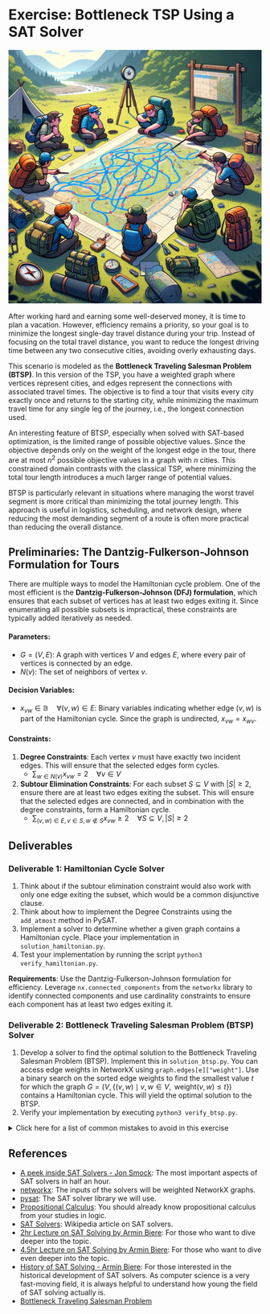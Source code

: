 # Exercise: Bottleneck TSP Using a SAT Solver

![Symbol Image](./.figures/dalle-btsp.png)

After working hard and earning some well-deserved money, it is time to plan a
vacation. However, efficiency remains a priority, so your goal is to minimize
the longest single-day travel distance during your trip. Instead of focusing on
the total travel distance, you want to reduce the longest driving time between
any two consecutive cities, avoiding overly exhausting days.

This scenario is modeled as the **Bottleneck Traveling Salesman Problem
(BTSP)**. In this version of the TSP, you have a weighted graph where vertices
represent cities, and edges represent the connections with associated travel
times. The objective is to find a tour that visits every city exactly once and
returns to the starting city, while minimizing the maximum travel time for any
single leg of the journey, i.e., the longest connection used.

An interesting feature of BTSP, especially when solved with SAT-based
optimization, is the limited range of possible objective values. Since the
objective depends only on the weight of the longest edge in the tour, there are
at most $n^2$ possible objective values in a graph with $n$ cities. This
constrained domain contrasts with the classical TSP, where minimizing the total
tour length introduces a much larger range of potential values.

BTSP is particularly relevant in situations where managing the worst travel
segment is more critical than minimizing the total journey length. This approach
is useful in logistics, scheduling, and network design, where reducing the most
demanding segment of a route is often more practical than reducing the overall
distance.

## Preliminaries: The Dantzig-Fulkerson-Johnson Formulation for Tours

There are multiple ways to model the Hamiltonian cycle problem. One of the most
efficient is the **Dantzig-Fulkerson-Johnson (DFJ) formulation**, which ensures
that each subset of vertices has at least two edges exiting it. Since
enumerating all possible subsets is impractical, these constraints are typically
added iteratively as needed.

#### Parameters:

- $G = (V, E)$: A graph with vertices $V$ and edges $E$, where every pair of
  vertices is connected by an edge.
- $N(v)$: The set of neighbors of vertex $v$.

#### Decision Variables:

- $x_{vw} \in \mathbb{B} \quad \forall (v, w) \in E$: Binary variables
  indicating whether edge $(v, w)$ is part of the Hamiltonian cycle. Since the
  graph is undirected, $x_{vw} = x_{wv}$.

#### Constraints:

1. **Degree Constraints**: Each vertex $v$ must have exactly two incident edges.
   This will ensure that the selected edges form cycles.
   - $\sum_{w \in N(v)} x_{vw} = 2 \quad \forall v \in V$
2. **Subtour Elimination Constraints**: For each subset $S \subseteq V$ with
   $|S| \geq 2$, ensure there are at least two edges exiting the subset. This
   will ensure that the selected edges are connected, and in combination with
   the degree constraints, form a Hamiltonian cycle.
   - $\sum_{(v, w) \in E, v \in S, w \notin S} x_{vw} \geq 2 \quad \forall S \subseteq V, |S| \geq 2$

## Deliverables

### Deliverable 1: Hamiltonian Cycle Solver

1. Think about if the subtour elimination constraint would also work with only
   one edge exiting the subset, which would be a common disjunctive clause.
2. Think about how to implement the Degree Constraints using the `add_atmost`
   method in PySAT.
3. Implement a solver to determine whether a given graph contains a Hamiltonian
   cycle. Place your implementation in `solution_hamiltonian.py`.
4. Test your implementation by running the script
   `python3 verify_hamiltonian.py`.

**Requirements**: Use the Dantzig-Fulkerson-Johnson formulation for efficiency.
Leverage `nx.connected_components` from the `networkx` library to identify
connected components and use cardinality constraints to ensure each component
has at least two edges exiting it.

### Deliverable 2: Bottleneck Traveling Salesman Problem (BTSP) Solver

1. Develop a solver to find the optimal solution to the Bottleneck Traveling
   Salesman Problem (BTSP). Implement this in `solution_btsp.py`. You can access
   edge weights in NetworkX using `graph.edges[e]["weight"]`. Use a binary
   search on the sorted edge weights to find the smallest value $t$ for which
   the graph $G = (V, \{(v, w) \mid v, w \in V, \text{ weight}(v, w) \leq t \})$
   contains a Hamiltonian cycle. This will yield the optimal solution to the
   BTSP.
2. Verify your implementation by executing `python3 verify_btsp.py`.

<details>
<summary>Click here for a list of common mistakes to avoid in this exercise</summary>

1. **Using Simplified Constraints Instead of the Dantzig-Fulkerson-Johnson (DFJ)
   Formulation** A common mistake is to replace the DFJ formulation with a
   simpler constraint that only prohibits cycles of length $|C|$ by enforcing
   $\sum_{(i, j) \in C} x_{ij} \leq |C| - 1$, resp., adding a clause prohibiting
   one of the edges. While this constraint is often introduced in the literature
   as a first step, it is exponentially weaker than the DFJ formulation. The DFJ
   formulation also prohibits any permutations of a cycle, making it much more
   effective for finding valid Hamiltonian cycles.

2. **Restricting the Objective Search to Integer Values** Another frequent error
   is limiting the search for the objective to integer values or attempting to
   round edge weights to large integers. Edge weights are not always integral,
   and rounding can lead to inaccuracies. Although a sufficiently high
   resolution might allow tests to pass, this approach is likely to be too slow
   for larger instances. Make sure to work directly with the original edge
   weights to achieve accurate and efficient results.

3. **Attempting to Add All Subtour Elimination Constraints at Once** A frequent
   mistake is trying to add all subtour elimination constraints at the start of
   the optimization process, rather than adding them dynamically as needed.
   Since there is an exponential number of these constraints, adding them all
   upfront makes the optimization process prohibitively slow. Instead, add
   subtour elimination constraints only for detected subtours during the
   optimization process to improve efficiency.

</details>

## References

- [A peek inside SAT Solvers - Jon Smock](https://www.youtube.com/watch?v=d76e4hV1iJY):
  The most important aspects of SAT solvers in half an hour.
- [networkx](https://networkx.org/documentation/stable/reference/algorithms/index.html):
  The inputs of the solvers will be weighted NetworkX graphs.
- [pysat](https://pysathq.github.io/): The SAT solver library we will use.
- [Propositional Calculus](https://en.wikipedia.org/wiki/Propositional_calculus):
  You should already know propositional calculus from your studies in logic.
- [SAT Solvers](https://en.wikipedia.org/wiki/SAT_solver): Wikipedia article on
  SAT solvers.
- [2hr Lecture on SAT Solving by Armin Biere](https://www.youtube.com/watch?v=Emhg0uZnbNg):
  For those who want to dive deeper into the topic.
- [4.5hr Lecture on SAT Solving by Armin Biere](https://www.youtube.com/watch?v=II2RhzwYszQ&list=PLgKuh-lKre12GSaYimhmuTsD-l41VsGQI&index=10):
  For those who want to dive even deeper into the topic.
- [History of SAT Solving - Armin Biere](https://www.youtube.com/live/DU44Y9Pt504?si=D4686hn6mi1E1Ml8):
  For those interested in the historical development of SAT solvers. As computer
  science is a very fast-moving field, it is always helpful to understand how
  young the field of SAT solving actually is.
- [Bottleneck Traveling Salesman Problem](https://en.wikipedia.org/wiki/Bottleneck_traveling_salesman_problem)

